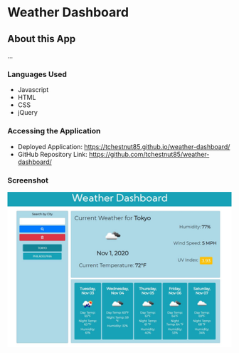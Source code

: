 # Weather Dashboard

## About this App 
...

### Languages Used
* Javascript
* HTML
* CSS
* jQuery


### Accessing the Application
* Deployed Application: https://tchestnut85.github.io/weather-dashboard/
* GitHub Repository Link: https://github.com/tchestnut85/weather-dashboard/

### Screenshot

<img src=./assets/images/screenshot-1.JPG/>
